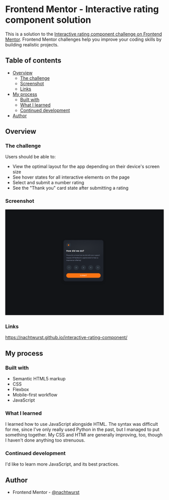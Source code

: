 # Frontend Mentor - Interactive rating component solution

This is a solution to the [Interactive rating component challenge on Frontend Mentor](https://www.frontendmentor.io/challenges/interactive-rating-component-koxpeBUmI). Frontend Mentor challenges help you improve your coding skills by building realistic projects. 

## Table of contents

- [Overview](#overview)
  - [The challenge](#the-challenge)
  - [Screenshot](#screenshot)
  - [Links](#links)
- [My process](#my-process)
  - [Built with](#built-with)
  - [What I learned](#what-i-learned)
  - [Continued development](#continued-development)
- [Author](#author)


## Overview

### The challenge

Users should be able to:

- View the optimal layout for the app depending on their device's screen size
- See hover states for all interactive elements on the page
- Select and submit a number rating
- See the "Thank you" card state after submitting a rating

### Screenshot

![A screenshot of my interactive rating component](./screenshot.png)

### Links

https://nachtwurst.github.io/interactive-rating-component/

## My process

### Built with

- Semantic HTML5 markup
- CSS
- Flexbox
- Mobile-first workflow
- JavaScript

### What I learned

I learned how to use JavaScript alongside HTML. The syntax was difficult for me, since I've only really used Python in the past, but I managed to put something together. My CSS and HTMl are generally improving, too, though I haven't done anything too strenuous.

### Continued development

I'd like to learn more JavaScript, and its best practices.

## Author

- Frontend Mentor - [@nachtwurst](https://www.frontendmentor.io/profile/nachtwurst)
